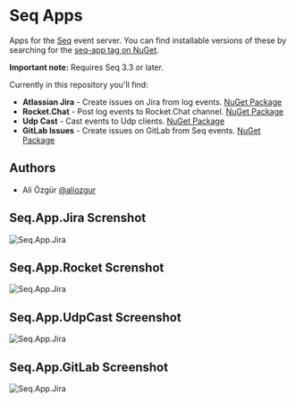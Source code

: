 # Seq Apps

Apps for the [Seq](http://getseq.net) event server. You can find installable versions of these by searching for the [seq-app tag on NuGet](https://www.nuget.org/packages?q=seq-app).

**Important note:** Requires Seq 3.3 or later.

Currently in this repository you'll find:

 * **Atlassian Jira** - Create issues on Jira from log events. [NuGet Package](https://www.nuget.org/packages/Seq.App.Atlassian.Jira)
 * **Rocket.Chat** - Post log events to Rocket.Chat channel. [NuGet Package](https://www.nuget.org/packages/Seq.App.Rocket)
 * **Udp Cast** - Cast events to Udp clients. [NuGet Package](https://www.nuget.org/packages/Seq.App.UdpCast)
 * **GitLab Issues** - Create issues on GitLab from Seq events. [NuGet Package](https://www.nuget.org/packages/Seq.App.GitLab)

## Authors
* Ali Özgür [@aliozgur](https://twitter.com/aliozgur)

## Seq.App.Jira Screnshot

![Seq.App.Jira](https://github.com/aliozgur/SeqApps/blob/master/assets/ss_jira.png)

## Seq.App.Rocket Screnshot

![Seq.App.Jira](https://github.com/aliozgur/SeqApps/blob/master/assets/ss_rocket.png)

## Seq.App.UdpCast Screenshot
![Seq.App.Jira](https://github.com/aliozgur/SeqApps/blob/master/assets/ss_udp.png)

## Seq.App.GitLab Screenshot
![Seq.App.Jira](https://github.com/aliozgur/SeqApps/blob/master/assets/ss_gitlab.png)
